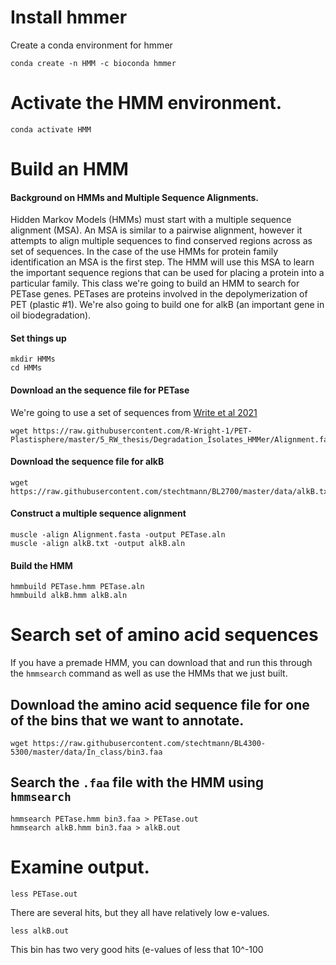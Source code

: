# Install hmmer
Create a conda environment for hmmer

```{BASH}
conda create -n HMM -c bioconda hmmer
```

# Activate the HMM environment.

```{BASH}
conda activate HMM
```
# Build an HMM
#### Background on HMMs and Multiple Sequence Alignments.
Hidden Markov Models (HMMs) must start with a multiple sequence alignment (MSA).  An MSA is similar to a pairwise alignment, however it attempts to align multiple sequences to find conserved regions across as set of sequences.  In the case of the use HMMs for protein family identification an MSA is the first step.  The HMM will use this MSA to learn the important sequence regions that can be used for placing a protein into a particular family.  This class we're going to build an HMM to search for PETase genes.  PETases are proteins involved in the depolymerization of PET (plastic #1).  We're also going to build one for alkB (an important gene in oil biodegradation).

#### Set things up

```{BASH}
mkdir HMMs
cd HMMs
```

#### Download an the sequence file for PETase
We're going to use a set of sequences from [Write et al 2021](https://microbiomejournal.biomedcentral.com/articles/10.1186/s40168-021-01054-5)

```{BASH}
wget https://raw.githubusercontent.com/R-Wright-1/PET-Plastisphere/master/5_RW_thesis/Degradation_Isolates_HMMer/Alignment.fasta
```
#### Download the sequence file for alkB

```{BASH}
wget https://raw.githubusercontent.com/stechtmann/BL2700/master/data/alkB.txt
```

#### Construct a multiple sequence alignment

```{BASH}
muscle -align Alignment.fasta -output PETase.aln
muscle -align alkB.txt -output alkB.aln
```
#### Build the HMM
```{BASH}
hmmbuild PETase.hmm PETase.aln
hmmbuild alkB.hmm alkB.aln
```
# Search set of amino acid sequences

If you have a premade HMM, you can download that and run this through the `hmmsearch` command as well as use the HMMs that we just built.

## Download the amino acid sequence file for one of the bins that we want to annotate.

```{BASH}
wget https://raw.githubusercontent.com/stechtmann/BL4300-5300/master/data/In_class/bin3.faa
```


## Search the `.faa` file with the HMM using `hmmsearch`
```{BASH}
hmmsearch PETase.hmm bin3.faa > PETase.out
hmmsearch alkB.hmm bin3.faa > alkB.out
```

# Examine output.

```{BASH}
less PETase.out
```
There are several hits, but they all have relatively low e-values.

```{BASH}
less alkB.out
```
This bin has two very good hits (e-values of less that 10^-100
